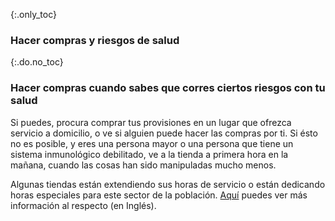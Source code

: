 {:.only_toc}
### Hacer compras y riesgos de salud 

{:.do.no_toc}
### Hacer compras cuando sabes que corres ciertos riesgos con tu salud

Si puedes, procura comprar tus provisiones en un lugar que ofrezca servicio a domicilio, o ve si alguien puede hacer las compras por ti. Si ésto no es posible, y eres una persona mayor o una persona que tiene un sistema inmunológico debilitado, ve a la tienda a primera hora en la mañana, cuando las cosas han sido manipuladas mucho menos. 

Algunas tiendas están extendiendo sus horas de servicio o están dedicando horas especiales para este sector de la población. [Aquí](https://twitter.com/mcuban/status/1239244137834127362) puedes ver más información al respecto (en Inglés).

